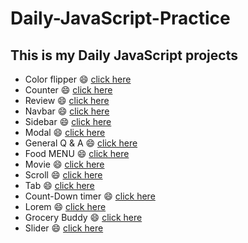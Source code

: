 # Daily-JavaScript-Practice

## This is my Daily JavaScript projects

- Color flipper :smile: [click here](https://iridescent-meerkat-587c72.netlify.app/)
- Counter :smile: [click here](https://mellow-choux-fcfe7e.netlify.app/)
- Review  :smile: [click here](https://lucky-palmier-80b11a.netlify.app/)
- Navbar :smile: [click here](https://jazzy-tanuki-a70f75.netlify.app/)
- Sidebar :smile: [click here](https://mellifluous-llama-705ca9.netlify.app/)
- Modal :smile: [click here](https://iridescent-cannoli-26efeb.netlify.app/)
- General Q & A :smile: [click here](https://shiny-beijinho-c2700e.netlify.app/)
- Food MENU :smile: [click here](https://stunning-centaur-9169ed.netlify.app/)
- Movie :smile: [click here](https://spiffy-sunflower-c9fe8a.netlify.app/)
- Scroll :smile: [click here](https://aesthetic-frangollo-e2c224.netlify.app/)
- Tab :smile: [click here](https://funny-lily-c0600e.netlify.app/)
- Count-Down timer :smile: [click here](https://statuesque-monstera-5e911f.netlify.app/)
- Lorem :smile: [click here](https://timely-griffin-b458e6.netlify.app/)
- Grocery Buddy :smile: [click here](https://radiant-dieffenbachia-2dab17.netlify.app/)
- Slider :smile: [click here](https://neon-eclair-fc3eb1.netlify.app/)








